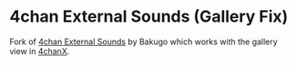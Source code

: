 # 4chan External Sounds (Gallery Fix)

Fork of [4chan External Sounds](https://sleazyfork.org/en/scripts/31045-4chan-external-sounds) by Bakugo which works with the gallery
view in [4chanX](https://www.4chan-x.net).

